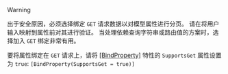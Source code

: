 > [!WARNING]
> 出于安全原因，必须选择绑定 `GET` 请求数据以对模型属性进行分页。 请在将用户输入映射到属性前对其进行验证。 当处理依赖查询字符串或路由值的方案时，选择加入 `GET` 绑定非常有用。
>
> 要将属性绑定在 `GET` 请求上，请将 [[BindProperty]](/dotnet/api/microsoft.aspnetcore.mvc.bindpropertyattribute) 特性的 `SupportsGet` 属性设置为 `true`: `[BindProperty(SupportsGet = true)]`
